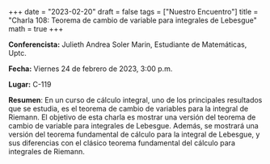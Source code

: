 +++
date  = "2023-02-20"
draft = false
tags  = ["Nuestro Encuentro"]
title = "Charla 108: Teorema de cambio de variable para integrales de Lebesgue"
math  = true
+++

**Conferencista:**  Julieth Andrea Soler Marin, Estudiante de Matemáticas, Uptc.

**Fecha:** Viernes 24 de febrero de 2023, 3:00 p.m.

**Lugar:** C-119

**Resumen**: En un curso de cálculo integral, uno de los principales resultados que se estudia, es el teorema de cambio de variables para la integral de Riemann. El objetivo de esta charla es mostrar una versión del teorema de cambio de variable para integrales de Lebesgue. Además, se mostrará una versión del teorema fundamental de cálculo para la integral de Lebesgue, y sus diferencias con el clásico teorema fundamental del cálculo para integrales de Riemann.
